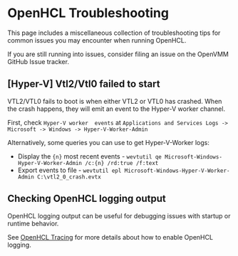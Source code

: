 # OpenHCL Troubleshooting

This page includes a miscellaneous collection of troubleshooting tips for common
issues you may encounter when running OpenHCL.

If you are still running into issues, consider filing an issue on the OpenVMM
GitHub Issue tracker.

## \[Hyper-V] Vtl2/Vtl0 failed to start

VTL2/VTL0 fails to boot is when either VTL2 or VTL0 has crashed. When the crash happens, they will emit an event to the Hyper-V worker channel.

First, check `Hyper-V worker  events` at `Applications and Services Logs -> Microsoft -> Windows -> Hyper-V-Worker-Admin`

Alternatively, some queries you can use to get Hyper-V-Worker logs:
- Display the `{n}` most recent events -  `wevtutil qe Microsoft-Windows-Hyper-V-Worker-Admin /c:{n} /rd:true /f:text`
- Export events to file - `wevtutil epl Microsoft-Windows-Hyper-V-Worker-Admin C:\vtl2_0_crash.evtx`

## Checking OpenHCL logging output

OpenHCL logging output can be useful for debugging issues with startup or runtime behavior.

See [OpenHCL Tracing](../../reference/openhcl/diag/tracing.md) for more details about how to enable OpenHCL logging.
